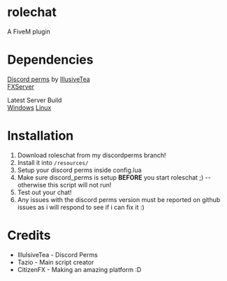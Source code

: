 # rolechat
A FiveM plugin

# Dependencies
[Discord perms](https://forum.fivem.net/t/discord-roles-for-permissions-im-creative-i-know/233805) by [IllusiveTea](https://forum.fivem.net/u/illusivetea/summary) <br>
[FXServer](https://docs.fivem.net/server-manual/setting-up-a-server/)

Latest Server Build <br>
[Windows](https://runtime.fivem.net/artifacts/fivem/build_server_windows/master/)
[Linux](https://runtime.fivem.net/artifacts/fivem/build_proot_linux/master/)

# Installation
1. Download roleschat from my discordperms branch!
2. Install it into `/resources/`
3. Setup your discord perms inside config.lua
4. Make sure discord_perms is setup **BEFORE** you start roleschat ;) -- otherwise this script will not run!
5. Test out your chat!
6. Any issues with the discord perms version must be reported on github issues as i will respond to see if i can fix it :)

# Credits
* IllulsiveTea - Discord Perms
* Tazio - Main script creator
* CitizenFX - Making an amazing platform :D
